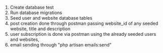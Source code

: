 1. Create database test
2. Run database migrations
3. Seed user and website database tables
4. post creation done through postman passing  website_id of any seeded website, title and description
4. user subscription is done via postman using the already seeded users and websites,
5. email sending through "php artisan emails:send"